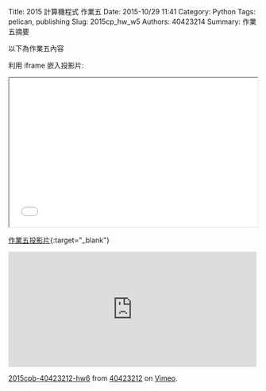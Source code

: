 Title: 2015 計算機程式 作業五
Date: 2015-10/29 11:41
Category: Python
Tags: pelican, publishing
Slug: 2015cp_hw_w5
Authors: 40423214
Summary: 作業五摘要

以下為作業五內容

利用 iframe 嵌入投影片:

<iframe src="40423214_cp_w5_p.html" width="500" height="300"></iframe>

[作業五投影片](40423212_cp_w5_p.html){:target="_blank"}
<iframe src="https://player.vimeo.com/video/144977818" width="500" height="232" frameborder="0" webkitallowfullscreen mozallowfullscreen allowfullscreen></iframe> <p><a href="https://vimeo.com/144977818">2015cpb-40423212-hw6</a> from <a href="https://vimeo.com/user45523667">40423212</a> on <a href="https://vimeo.com">Vimeo</a>.</p>